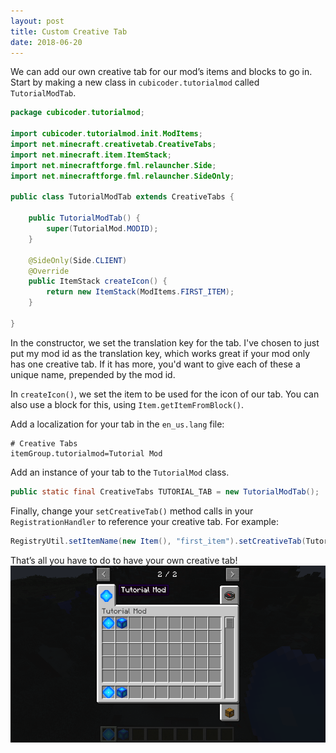```yaml
---
layout: post
title: Custom Creative Tab
date: 2018-06-20
---
```


We can add our own creative tab for our mod’s items and blocks to go in. Start by making a new class in `cubicoder.tutorialmod` called `TutorialModTab`.
```java
package cubicoder.tutorialmod;

import cubicoder.tutorialmod.init.ModItems;
import net.minecraft.creativetab.CreativeTabs;
import net.minecraft.item.ItemStack;
import net.minecraftforge.fml.relauncher.Side;
import net.minecraftforge.fml.relauncher.SideOnly;

public class TutorialModTab extends CreativeTabs {

	public TutorialModTab() {
		super(TutorialMod.MODID);
	}
	
	@SideOnly(Side.CLIENT)
	@Override
	public ItemStack createIcon() {
		return new ItemStack(ModItems.FIRST_ITEM);
	}
	
}
```
In the constructor, we set the translation key for the tab. I've chosen to just put my mod id as the translation key, which works great if your mod only has one creative tab. If it has more, you'd want to give each of these a unique name, prepended by the mod id.

In `createIcon()`, we set the item to be used for the icon of our tab. You can also use a block for this, using `Item.getItemFromBlock()`.

Add a localization for your tab in the `en_us.lang` file:
```
# Creative Tabs
itemGroup.tutorialmod=Tutorial Mod
```
Add an instance of your tab to the `TutorialMod` class.
```java
public static final CreativeTabs TUTORIAL_TAB = new TutorialModTab();
```
Finally, change your `setCreativeTab()` method calls in your `RegistrationHandler` to reference your creative tab. For example:
```java
RegistryUtil.setItemName(new Item(), "first_item").setCreativeTab(TutorialMod.TUTORIAL_TAB)
```
That’s all you have to do to have your own creative tab!
![tab0](/img/7tab/tab0.png)
